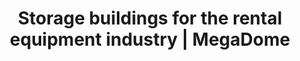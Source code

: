 ---
title: "Storage buildings for the rental equipment industry | MegaDome"
description: >-
  Fabric buildings that equipment rental centers can easily install in their yards to protect their rental equipment. Discover MegaDome products.
image: /images/ezkit-megadome-rental-banner.jpg
menuid: home
draft: false
notloaded: 
  need: false
  image: 
section1:
  desktop:
    subtitle: Perfect for your yard
    title: FABRIC BUILDINGS TO PROTECT STORAGE FROM THE ELEMENTS
  mobile:
    subtitle: Storage solution
    title: FABRIC BUILDINGS
  image: /images/construction-ezkit.jpg
section2:
  title: WHY A FABRIC BUILDING IS PERFECT FOR YOUR YARD 
  description: >-
    Our fabric buildings can easily be installed in rental center’s yards to store rental equipment. 
  icons1:
    - title: Modular design
      description: >-
        You can choose from different models and add customized options to adapt the storage building to your equipment, or to create the perfect maintenance garage. 
      icon: icomoon-design-flexible
      link:
        text: Learn more
        anchor: design
    - title: Adapted to the rental sector
      description: >-
        Our wide range of models can be used to store rental equipment, as a maintenance garage or to install a covered workstation, and can even be rented out to your customers.
      icon: fas fa-check-square
      link:
        text: Learn more
        anchor: common-uses
  icons2:
    - title: "EZkit<sup>TM</sup>: easy to rent"
      description: >-
        One of the models in the EZ series, the EZkit<sup>TM</sup>, is designed to solve the short-term storage needs of your clients as it’s durable enough to rent many times without damage. 
      icon: fas fa-key
      link:
        text: Learn more
        anchor: features
    - title: Expert support
      description: >-
        Our experts are there to provide guidance and assistance every step of the way.
      icon: icomoon-soutien-continu
      link:
        text: Learn more
        anchor: support
section3:
  title: Modular design
  description: >-
    **Set up the perfect customized building in your yard**.<br>All of our models are engineered to meet your unique needs. Choose from different models and add customized options to adapt the storage building to your equipment, or to create the perfect maintenance garage.
  box1:
    title: Need more information?
    description: >-
      Our experts will be happy to discuss your project and answer any questions you may have.
    link:
      text: Get in touch
      anchor: contact-us-form
  box2:
    title: Choose your structure
    description: >-
      Choose from different width and length options. The standard model comes with two open ends and is covered by a membrane to let natural light in, providing a bright space for your clients. 
    image: /images/ezkit-modular-design.jpg
section4:
  image: /images/ezkit-add-options.jpg
  title: Add options
  description: >-
    Choose from the different options to create the right structure for you. Each option is sold separately and can be added to any structure. Ask us about the available options for each series.
  tabs:
    - title: Branded
      description: Personalize your temporary building by adding your company logo on the fabric.
    - title: One closed end
      description: Provides additional weather protection without completely closing the ends.
    - title: Two closed ends with a door
      description: The two closed ends allow for maximum protection against the weather, while the fabric door allows for quick and easy access. 
    - title: Natural ventilation
      description: The ventilation system offers optimal air circulation inside the building.
section5:
  title: Adapted to the rental sector
  description: >-
    Our wide range of models can be used to store rental equipment and can even be rented out to your customers. 
  icons:
    - title: Always ready to rent
      description: >-
        Protect your equipment to ensure your products are always clean and ready to rent.
      icon: ion-ios-nutrition
    - title: Always accessible
      description: >-
        Enjoy easy access to your products all year long.
      icon: fas fa-industry
    - title: Turn it into whatever you need
      description: >-
        Use it as a storage building, a maintenance garage, or to install a covered workstation.
      icon: fas fa-hammer
section6:
  image: /images/ezkit-easy-to-rent.jpg
  title: "EZkit<sup>TM</sup>: Easy to rent"
  description: >-
    EzKit<sup>TM</sup> is a temporary building that equipment rental centers can rent to their customers.
  points:
    - text: Quick and easy to install and dismantle, requiring minimal equipment and labour
    - text: Durable enough to rent out many times without damage
    - text: Order and receive replacement parts quickly
    - text: Comes in a kit to help with handling and inventory management 
section7:
  title: Product specifications
  points:
    - text: Can be built on most sites or surfaces
    - text: Steel structure
    - text: Covering that allows natural light penetration
  ctatitle: Read the product brochure
  ctatitle2: Explore the profiles guide
  image: /images/ezkit-product-specs.jpg
section8:
  title: Learn more about this product, which you can install quickly in your yard and rent out easily to your clients.
  link:
    text: Contact Us
section9: 
  title: Expert support
  icons:
    - title: Personalized support
      description: >-
        Our specialists are with you every step of the way, offering expert advice to ensure your projects are delivered on time and on budget, with products and services that reflect the highest standards of quality.
      icon: icomoon-soutien-continu
    - title: After-sales service
      description: >-
        Should you have any questions or encounter any issues, our team of experts will be there to support you and find a solution. 
      icon: icomoon-service-apres-vente
    - title: Parts and accessories
      description: >-
        Contact our head office anytime to order top-quality parts and accessories. You can count on fast delivery to ensure you always have the components you need in stock to rent out your products. 
      icon: icomoon-pieces-accessoires
section10:
  title: Meet us at the ARA Rental Show in 2020
  description: >-
    Our team will be at the ARA Rental Show in Orlando  from February 10 to 12, 2020. Fill in the form to book an appointment with one of our experts.
section11:
  title: Contact Us
  description: >-
    Got questions? Looking to book an appointment? Reach out to our team of experts and we’ll get back to you as soon as possible.
---